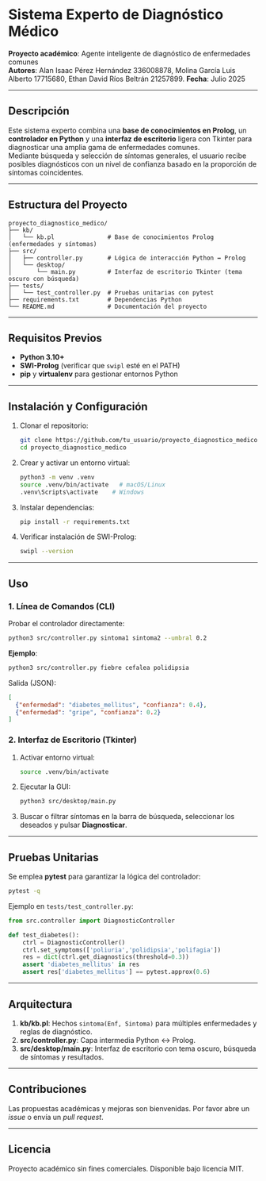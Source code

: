 # Sistema Experto de Diagnóstico Médico

**Proyecto académico**: Agente inteligente de diagnóstico de enfermedades comunes  
**Autores**: Alan Isaac Pérez Hernández 336008878, Molina García Luis Alberto 17715680, Ethan David Ríos Beltrán 21257899.
**Fecha**: Julio 2025

---

## Descripción
Este sistema experto combina una **base de conocimientos en Prolog**, un **controlador en Python** y una **interfaz de escritorio** ligera con Tkinter para diagnosticar una amplia gama de enfermedades comunes.  
Mediante búsqueda y selección de síntomas generales, el usuario recibe posibles diagnósticos con un nivel de confianza basado en la proporción de síntomas coincidentes.

---

## Estructura del Proyecto
```
proyecto_diagnostico_medico/
├── kb/
│   └── kb.pl               # Base de conocimientos Prolog (enfermedades y síntomas)
├── src/
│   ├── controller.py       # Lógica de interacción Python ↔ Prolog
│   └── desktop/
│       └── main.py         # Interfaz de escritorio Tkinter (tema oscuro con búsqueda)
├── tests/
│   └── test_controller.py  # Pruebas unitarias con pytest
├── requirements.txt        # Dependencias Python
└── README.md               # Documentación del proyecto
```

---

## Requisitos Previos
- **Python 3.10+**  
- **SWI-Prolog** (verificar que `swipl` esté en el PATH)  
- **pip** y **virtualenv** para gestionar entornos Python

---

## Instalación y Configuración
1. Clonar el repositorio:
   ```bash
   git clone https://github.com/tu_usuario/proyecto_diagnostico_medico.git
   cd proyecto_diagnostico_medico
   ```
2. Crear y activar un entorno virtual:
   ```bash
   python3 -m venv .venv
   source .venv/bin/activate   # macOS/Linux
   .venv\Scripts\activate    # Windows
   ```
3. Instalar dependencias:
   ```bash
   pip install -r requirements.txt
   ```
4. Verificar instalación de SWI-Prolog:
   ```bash
   swipl --version
   ```

---

## Uso

### 1. Línea de Comandos (CLI)
Probar el controlador directamente:
```bash
python3 src/controller.py sintoma1 sintoma2 --umbral 0.2
```
**Ejemplo**:
```bash
python3 src/controller.py fiebre cefalea polidipsia
```
Salida (JSON):
```json
[
  {"enfermedad": "diabetes_mellitus", "confianza": 0.4},
  {"enfermedad": "gripe", "confianza": 0.2}
]
```

### 2. Interfaz de Escritorio (Tkinter)
1. Activar entorno virtual:
   ```bash
   source .venv/bin/activate
   ```
2. Ejecutar la GUI:
   ```bash
   python3 src/desktop/main.py
   ```
3. Buscar o filtrar síntomas en la barra de búsqueda, seleccionar los deseados y pulsar **Diagnosticar**.

---

## Pruebas Unitarias
Se emplea **pytest** para garantizar la lógica del controlador:
```bash
pytest -q
``` 
Ejemplo en `tests/test_controller.py`:
```python
from src.controller import DiagnosticController

def test_diabetes():
    ctrl = DiagnosticController()
    ctrl.set_symptoms(['poliuria','polidipsia','polifagia'])
    res = dict(ctrl.get_diagnostics(threshold=0.3))
    assert 'diabetes_mellitus' in res
    assert res['diabetes_mellitus'] == pytest.approx(0.6)
```

---

## Arquitectura
1. **kb/kb.pl**: Hechos `sintoma(Enf, Sintoma)` para múltiples enfermedades y reglas de diagnóstico.
2. **src/controller.py**: Capa intermedia Python ↔ Prolog.
3. **src/desktop/main.py**: Interfaz de escritorio con tema oscuro, búsqueda de síntomas y resultados.

---

## Contribuciones
Las propuestas académicas y mejoras son bienvenidas. Por favor abre un _issue_ o envía un _pull request_.

---

## Licencia
Proyecto académico sin fines comerciales. Disponible bajo licencia MIT.
